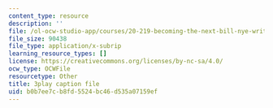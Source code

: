 ```yaml
---
content_type: resource
description: ''
file: /ol-ocw-studio-app/courses/20-219-becoming-the-next-bill-nye-writing-and-hosting-the-educational-show-january-iap-2015/b0b7ee7cb8fd5524bc46d535a07159ef_ViSVJJoo7nE.vtt
file_size: 90438
file_type: application/x-subrip
learning_resource_types: []
license: https://creativecommons.org/licenses/by-nc-sa/4.0/
ocw_type: OCWFile
resourcetype: Other
title: 3play caption file
uid: b0b7ee7c-b8fd-5524-bc46-d535a07159ef
---
```

